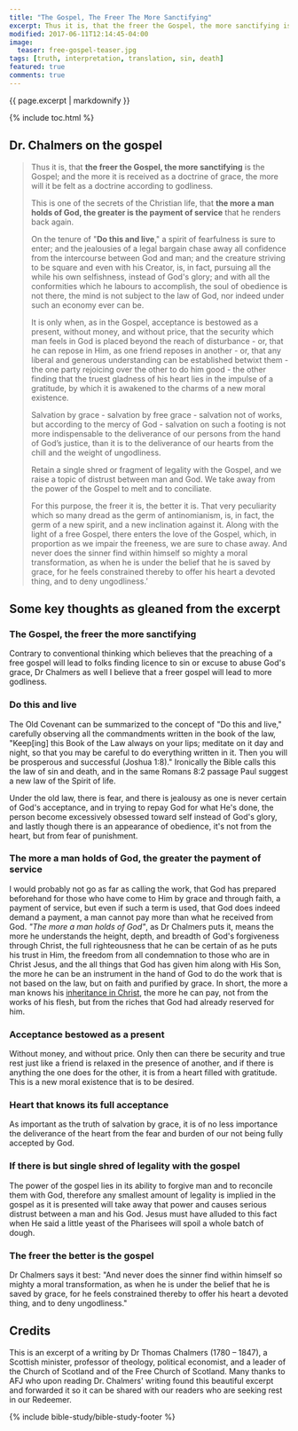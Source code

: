 ```yaml
---
title: "The Gospel, The Freer The More Sanctifying"
excerpt: Thus it is, that the freer the Gospel, the more sanctifying is the Gospel; and the more it is received as a doctrine of grace, the more will it be felt as a doctrine according to godliness.
modified: 2017-06-11T12:14:45-04:00
image: 
  teaser: free-gospel-teaser.jpg
tags: [truth, interpretation, translation, sin, death]
featured: true
comments: true
---
```


{{ page.excerpt | markdownify }}

{% include toc.html %}

<!-- a href="{{ site.url }}{% post_url 2016-12-29-Su-vang-loi %}"><em>(Bấm vào đây để đọc tiếng Việt)</em></a -->

## Dr. Chalmers on the gospel

> Thus it is, that <strong>the freer the Gospel, the more sanctifying</strong> is the Gospel; and the more it is received as a doctrine of grace, the more will it be felt as a doctrine according to godliness.
> 
> This is one of the secrets of the Christian life, that <strong>the more a man holds of God, the greater is the payment of service</strong> that he renders back again.
> 
> On the tenure of "<strong>Do this and live</strong>," a spirit of fearfulness is sure to enter; and the jealousies of a legal bargain chase away all confidence from the intercourse between God and man; and the creature striving to be square and even with his Creator, is, in fact, pursuing all the while his own selfishness, instead of God's glory; and with all the conformities which he labours to accomplish, the soul of obedience is not there, the mind is not subject to the law of God, nor indeed under such an economy ever can be.
> 
> It is only when, as in the Gospel, acceptance is bestowed as a present, without money, and without price, that the security which man feels in God is placed beyond the reach of disturbance - or, that he can repose in Him, as one friend reposes in another - or, that any liberal and generous understanding can be established betwixt them - the one party rejoicing over the other to do him good - the other finding that the truest gladness of his heart lies in the impulse of a gratitude, by which it is awakened to the charms of a new moral existence.
> 
> Salvation by grace - salvation by free grace - salvation not of works, but according to the mercy of God - salvation on such a footing is not more indispensable to the deliverance of our persons from the hand of God’s justice, than it is to the deliverance of our hearts from the chill and the weight of ungodliness.
> 
> Retain a single shred or fragment of legality with the Gospel, and we raise a topic of distrust between man and God.  We take away from the power of the Gospel to melt and to conciliate.
> 
> For this purpose, the freer it is, the better it is. That very peculiarity which so many dread as the germ of antinomianism, is, in fact, the germ of a new spirit, and a new inclination against it.  Along with the light of a free Gospel, there enters the love of the Gospel, which, in proportion as we impair the freeness, we are sure to chase away.  And never does the sinner find within himself so mighty a moral transformation, as when he is under the belief that he is saved by grace, for he feels constrained thereby to offer his heart a devoted thing, and to deny ungodliness.’ 

## Some key thoughts as gleaned from the excerpt

### The Gospel, the freer the more sanctifying
Contrary to conventional thinking which believes that the preaching of a free gospel will lead to folks finding licence to sin or excuse to abuse God's grace, Dr Chalmers as well I believe that a freer gospel will lead to more godliness.

### Do this and live
The Old Covenant can be summarized to the concept of "Do this and live," carefully observing all the commandments written in the book of the law, "Keep[ing] this Book of the Law always on your lips; meditate on it day and night, so that you may be careful to do everything written in it. Then you will be prosperous and successful (Joshua 1:8)." Ironically the Bible calls this the law of sin and death, and in the same Romans 8:2 passage Paul suggest a new law of the Spirit of life.

Under the old law, there is fear, and there is jealousy as one is never certain of God's acceptance, and in trying to repay God for what He's done, the person become excessively obsessed toward self instead of God's glory, and lastly though there is an appearance of obedience, it's not from the heart, but from fear of punishment.

###  The more a man holds of God, the greater the payment of service
I would probably not go as far as calling the work, that God has prepared beforehand for those who have come to Him by grace and through faith, a payment of service, but even if such a term is used, that God does indeed demand a payment, a man cannot pay more than what he received from God. *"The more a man holds of God"*, as Dr Chalmers puts it, means the more he understands the height, depth, and breadth of God's forgiveness through Christ, the full righteousness that he can be certain of as he puts his trust in Him, the freedom from all condemnation to those who are in Christ Jesus, and the all things that God has given him along with His Son, the more he can be an instrument in the hand of God to do the work that is not based on the law, but on faith and purified by grace. In short, the more a man knows his [inheritance in Christ](http://vacsf.org/articles/The-Will-of-God/), the more he can pay, not from the works of his flesh, but from the riches that God had already reserved for him.

### Acceptance bestowed as a present
Without money, and without price. Only then can there be security and true rest just like a friend is relaxed in the presence of another, and if there is anything the one does for the other, it is from a heart filled with gratitude. This is a new moral existence that is to be desired.

### Heart that knows its full acceptance
As important as the truth of salvation by grace, it is of no less importance the deliverance of the heart from the fear and burden of our not being fully accepted by God.

### If there is but single shred of legality with the gospel
The power of the gospel lies in its ability to forgive man and to reconcile them with God, therefore any smallest amount of legality is implied in the gospel as it is presented will take away that power and causes serious distrust between a man and his God. Jesus must have alluded to this fact when He said a little yeast of the Pharisees will spoil a whole batch of dough.

### The freer the better is the gospel
Dr Chalmers says it best: "And never does the sinner find within himself so mighty a moral transformation, as when he is under the belief that he is saved by grace, for he feels constrained thereby to offer his heart a devoted thing, and to deny ungodliness."

## Credits
This is an excerpt of a writing by Dr Thomas Chalmers (1780 – 1847), a Scottish minister, professor of theology, political economist, and a leader of the Church of Scotland and of the Free Church of Scotland. Many thanks to AFJ who upon reading Dr. Chalmers' writing found this beautiful excerpt and forwarded it so it can be shared with our readers who are seeking rest in our Redeemer. 

{% include bible-study/bible-study-footer %}

